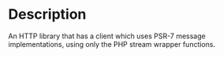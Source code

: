 # Description
An HTTP library that has a client which uses PSR-7 message implementations, using only the PHP stream wrapper functions.